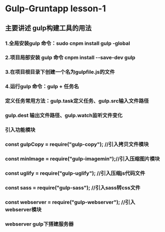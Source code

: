 # Gulp-Gruntapp lesson-1
## 主要讲述 gulp构建工具的用法

### 1.全局安装gulp 命令：sudo cnpm install gulp -global

### 2.项目局部安装 gulp 命令 cnpm install --save-dev gulp

### 3.在项目根目录下创建一个名为gulpfile.js的文件

### 4.运行gulp 命令：gulp + 任务名

### 定义任务常用方法：gulp.task定义任务、gulp.src输入文件路径 
###                gulp.dest 输出文件路径、gulp.watch监听文件变化
### 引入功能模块
### const gulpCopy = require("gulp-copy");    //引入拷贝文件模块
### const minImage = require("gulp-imagemin");//引入压缩图片模块
### const uglify = require("gulp-uglify");    //引入压缩js代码文件
### const sass = require("gulp-sass");        //引入sass转css文件
### const webserver = require("gulp-webserver"); //引入webserver模块

### webserver gulp下搭建服务器
